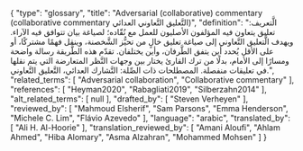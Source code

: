 {
    "type": "glossary",
    "title": "Adversarial (collaborative) commentary (collaborative commentary التَّعليق التَّعاوني العدائي)",
    "definition": "الَّتعريف: تعليق يتعاون فيه المؤلفون الأصليون للعمل مع نُقّاده؛ لصياغة بيان تتوافق فيه الآراء. ويهدف الَّتعليق التَّعاوني إلى صياغة تعليق خالٍ من تحيُّز الشَّخصنة، وينقل فهمًا مشتركًا، أو على الأقل يُحدد أين يتفق الطَّرفان، وأين يختلفان. تقدّم هذه الطَّريقة رسالة واضحة ومسارًا إلى الأمام، بدلًا من ترك القارئ يختار بين وجهات النَّظر المتعارضة التي يتم نقلها في تعليقات منفصلة.  المصطلحات ذات الصِّلة: التَّشارك العدائي، التَّعليق التَّعاوني.",
    "related_terms": [
        "Adversarial collaboration",
        "Collaborative commentary"
    ],
    "references": [
        "Heyman2020",
        "Rabagliati2019",
        "Silberzahn2014"
    ],
    "alt_related_terms": [
        null
    ],
    "drafted_by": [
        "Steven Verheyen"
    ],
    "reviewed_by": [
        "Mahmoud Elsherif",
        "Sam Parsons",
        "Emma Henderson",
        "Michele C. Lim",
        "Flávio Azevedo"
    ],
    "language": "arabic",
    "translated_by": [
        "Ali H. Al-Hoorie"
    ],
    "translation_reviewed_by": [
        "Amani Aloufi",
        "Ahlam Ahmed",
        "Hiba Alomary",
        "Asma Alzahran",
        "Mohammed Mohsen"
    ]
}